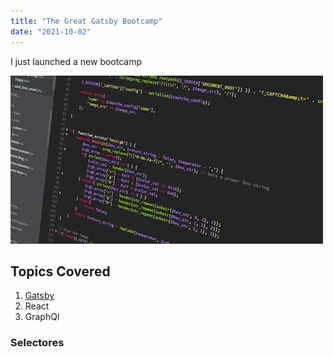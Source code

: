 ```yaml
---
title: "The Great Gatsby Bootcamp"
date: "2021-10-02"
---
```


I just launched a new bootcamp

![Code Image ](./code.jpeg)

## Topics Covered
1. [Gatsby](https://www.gatsbyjs.com)
1. React
1. GraphQl

### Selectores
